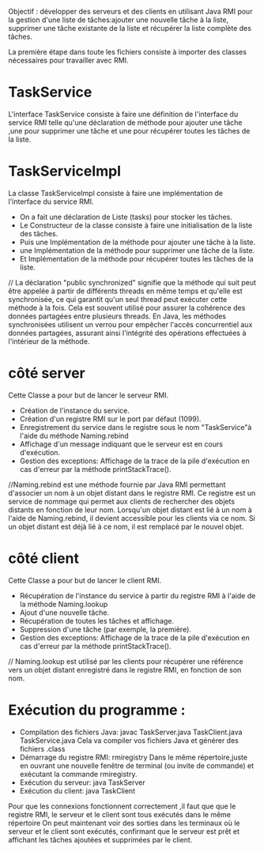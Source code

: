Objectif : développer des serveurs et des clients en utilisant Java RMI pour la gestion d'une liste de tâches:ajouter une nouvelle tâche à la liste, supprimer une tâche existante de la liste et récupérer la liste complète des tâches.

La première étape dans toute les fichiers consiste à importer des classes nécessaires pour travailler avec RMI.

# TaskService
L'interface TaskService consiste à faire  une définition de l'interface du service RMI telle qu'une déclaration de méthode pour ajouter une tâche ,une pour supprimer une tâche  et une  pour récupérer toutes les tâches de la liste.

# TaskServiceImpl
La classe TaskServiceImpl consiste à faire une implémentation de l'interface du service RMI.
- On a fait une déclaration de Liste (tasks) pour stocker les tâches.
- Le Constructeur de la classe consiste à faire une initialisation de la liste des tâches.
- Puis une Implémentation de la méthode pour ajouter une tâche à la liste.
- une Implémentation de la méthode pour supprimer une tâche de la liste.
- Et Implémentation de la méthode pour récupérer toutes les tâches de la liste.

// La déclaration "public synchronized" signifie que la méthode qui suit peut être appelée à partir de différents threads en même temps et qu'elle est synchronisée, ce qui garantit qu'un seul thread peut exécuter cette méthode à la fois. Cela est souvent utilisé pour assurer la cohérence des données partagées entre plusieurs threads. En Java, les méthodes synchronisées utilisent un verrou pour empêcher l'accès concurrentiel aux données partagées, assurant ainsi l'intégrité des opérations effectuées à l'intérieur de la méthode.

# côté server
Cette Classe a pour but de  lancer le serveur RMI.
- Création de l'instance du service.
- Création d'un registre RMI sur le port par défaut (1099).
- Enregistrement du service dans le registre sous le nom "TaskService"à l'aide du méthode Naming.rebind 
- Affichage d'un message indiquant que le serveur est en cours d'exécution.
- Gestion des exceptions: Affichage de la trace de la pile d'exécution en cas d'erreur par la méthode printStackTrace().

//Naming.rebind est une méthode fournie par Java RMI  permettant d'associer un nom à un objet distant dans le registre RMI. Ce registre  est un service de nommage qui permet aux clients de rechercher des objets distants en fonction de leur nom. Lorsqu'un objet distant est lié à un nom à l'aide de Naming.rebind, il devient accessible pour les clients via ce nom. Si un objet distant est déjà lié à ce nom, il est remplacé par le nouvel objet.

# côté client
Cette Classe a pour but de lancer le client RMI.
- Récupération de l'instance du service à partir du registre RMI à l'aide de la méthode  Naming.lookup 
- Ajout d'une nouvelle tâche.
- Récupération de toutes les tâches et affichage.
- Suppression d'une tâche (par exemple, la première).
- Gestion des exceptions: Affichage de la trace de la pile d'exécution en cas d'erreur par la méthode printStackTrace().

// Naming.lookup est utilisé par les clients pour récupérer une référence vers un objet distant enregistré dans le registre RMI, en fonction de son nom.

# Exécution du programme :
- Compilation des fichiers Java: 
  javac TaskServer.java TaskClient.java TaskService.java
Cela va compiler vos fichiers Java et générer des fichiers .class
- Démarrage du registre RMI: rmiregistry
Dans le même répertoire,juste en ouvrant une nouvelle fenêtre de terminal (ou invite de commande) et exécutant la commande rmiregistry.
- Exécution du serveur: java TaskServer
- Exécution du client: java TaskClient


Pour que les connexions fonctionnent correctement ,il faut que que le registre RMI, le serveur et le client sont tous exécutés dans le même répertoire
On peut  maintenant voir des sorties dans les terminaux où le serveur et le client sont exécutés, confirmant que le serveur est prêt et affichant les tâches ajoutées et supprimées par le client. 
